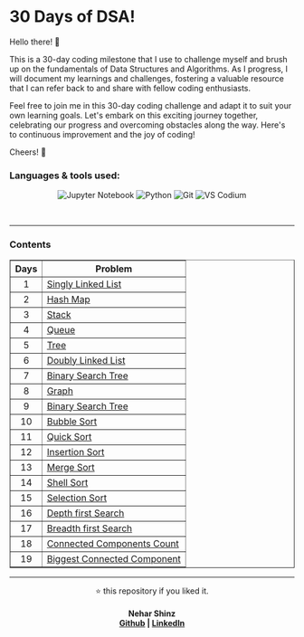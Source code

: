 # 30 Days of DSA!

Hello there! 👋

This is a 30-day coding milestone that I use to challenge myself and brush up on the fundamentals of Data Structures and Algorithms. As I progress, I will document my learnings and challenges, fostering a valuable resource that I can refer back to and share with fellow coding enthusiasts.

Feel free to join me in this 30-day coding challenge and adapt it to suit your own learning goals. Let's embark on this exciting journey together, celebrating our progress and overcoming obstacles along the way. Here's to continuous improvement and the joy of coding!

Cheers! 🚀

### Languages & tools used:

<div align="center">

![Jupyter Notebook](https://img.shields.io/badge/Jupyter-F37626.svg?style=for-the-badge&logo=Jupyter&logoColor=white)
![Python](https://img.shields.io/badge/python-3670A0?style=for-the-badge&logo=python&logoColor=ffdd54)
![Git](https://img.shields.io/badge/Git-F05032.svg?style=for-the-badge&logo=Git&logoColor=white)
![VS Codium](https://img.shields.io/badge/VSCodium-2F80ED.svg?style=for-the-badge&logo=VSCodium&logoColor=white)

</div>
<br>

---

### Contents

<table align="center" border=solid width=100%>
    <tr>
        <th><strong><center>Days</center></strong></th>
        <th><strong><center>Problem</center></strong></th>
    </tr>
    <tr>
        <td><center>1</center></td>    
        <td>
            <a href="01. Singly Linked List.ipynb">
                Singly Linked List
            </a>
        </td>  
    </tr>
    <tr>
        <td><center>2</center></td> 
         <td>
            <a href="02. Hashmap.ipynb">
                Hash Map
            </a>
        </td>   
    </tr>
	<tr>
        <td><center>3</center></td>    
         <td>
            <a href="03. Stack.ipynb">
                Stack
            </a>
        </td>   
    </tr>
    <tr>
        <td><center>4</center></td>    
         <td>
            <a href="04. Queue.ipynb">
                Queue
            </a>
        </td>   
    </tr>
    <tr>
        <td><center>5</center></td>    
         <td>
            <a href="05. Tree.ipynb">
                Tree
            </a>
        </td>   
    </tr>
    <tr>
        <td><center>6</center></td>    
         <td>
            <a href="06. Doubly Linked List.ipynb">
                Doubly Linked List
            </a>
        </td>   
    </tr>
    <tr>
        <td><center>7</center></td>    
         <td>
            <a href="07. Binary Search Tree.ipynb">
                Binary Search Tree
            </a>
        </td>   
    </tr>
    <tr>
        <td><center>8</center></td>    
         <td>
            <a href="08. Graph.ipynb">
                Graph
            </a>
        </td>   
    </tr>
    <tr>
        <td><center>9</center></td>    
         <td>
            <a href="09. Binary Search.ipynb">
                Binary Search Tree
            </a>
        </td>   
    </tr>
    <tr>
        <td><center>10</center></td>    
         <td>
            <a href="10. Bubble Sort.ipynb">
                Bubble Sort
            </a>
        </td>   
    </tr>
    <tr>
        <td><center>11</center></td>    
         <td>
            <a href="11. Quick Sort.ipynb">
                Quick Sort
            </a>
        </td>   
    </tr>
    <tr>
        <td><center>12</center></td>    
         <td>
            <a href="12. Insertion Sort.ipynb">
                Insertion Sort
            </a>
        </td>
    </tr>
    <tr>
        <td><center>13</center></td>    
         <td>
            <a href="13. Merge Sort.ipynb">
                Merge Sort
            </a>
        </td>   
    </tr>
    <tr>
        <td><center>14</center></td>    
         <td>
            <a href="14. Shell Sort.ipynb">
                Shell Sort
            </a>
        </td>   
    </tr> 
    <tr>
        <td><center>15</center></td>    
         <td>
            <a href="15. Selection Sort.ipynb">
                Selection Sort
            </a>
        </td>   
    </tr>
    <tr>
        <td><center>16</center></td>    
         <td>
            <a href="16. DFS.ipynb">
                Depth first Search
            </a>
        </td>   
    </tr> 
    <tr>
        <td><center>17</center></td>    
         <td>
            <a href="17. BFS.ipynb">
                Breadth first Search
            </a>
        </td>   
    </tr> 
    <tr>
        <td><center>18</center></td>    
         <td>
            <a href="18. Connected Components Count.ipynb">
                Connected Components Count
            </a>
        </td>   
    </tr> 
    <tr>
        <td><center>19</center></td>    
         <td>
            <a href="19. Biggest Connected Component.ipynb">
                Biggest Connected Component
            </a>
        </td>   
    </tr>
</table>

---

<p align="center">
⭐ this repository if you liked it.
<br>
<br>
<b>Nehar Shinz<b>
<br>
<a href="https://github.com/Nehar-Shinz">Github</a> | <a href="https://www.linkedin.com/in/neharshinz">LinkedIn</a>
</p>
